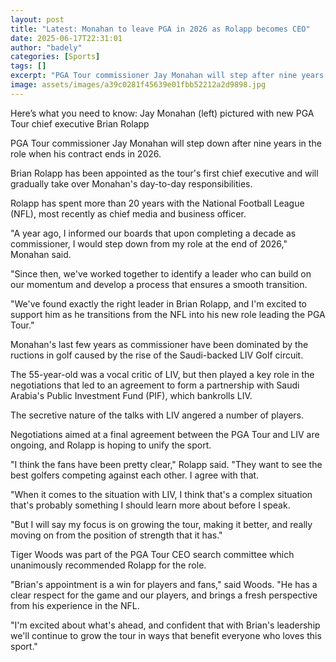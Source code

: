 ```yaml
---
layout: post
title: "Latest: Monahan to leave PGA in 2026 as Rolapp becomes CEO"
date: 2025-06-17T22:31:01
author: "badely"
categories: [Sports]
tags: []
excerpt: "PGA Tour commissioner Jay Monahan will step after nine years in the role when his contract runs out in 2026."
image: assets/images/a39c0281f45639e01fbb52212a2d9898.jpg
---
```


Here’s what you need to know: Jay Monahan (left) pictured with new PGA Tour chief executive Brian Rolapp

PGA Tour commissioner Jay Monahan will step down after nine years in the role when his contract ends in 2026.

Brian Rolapp has been appointed as the tour's first chief executive and will gradually take over Monahan's day-to-day responsibilities.

Rolapp has spent more than 20 years with the National Football League (NFL), most recently as chief media and business officer.

"A year ago, I informed our boards that upon completing a decade as commissioner, I would step down from my role at the end of 2026," Monahan said.

"Since then, we've worked together to identify a leader who can build on our momentum and develop a process that ensures a smooth transition.

"We've found exactly the right leader in Brian Rolapp, and I'm excited to support him as he transitions from the NFL into his new role leading the PGA Tour."

Monahan's last few years as commissioner have been dominated by the ructions in golf caused by the rise of the Saudi-backed LIV Golf circuit.

The 55-year-old was a vocal critic of LIV, but then played a key role in the negotiations that led to an agreement to form a partnership with Saudi Arabia's Public Investment Fund (PIF), which bankrolls LIV.

The secretive nature of the talks with LIV angered a number of players.

Negotiations aimed at a final agreement between the PGA Tour and LIV are ongoing, and Rolapp is hoping to unify the sport.

"I think the fans have been pretty clear," Rolapp said. "They want to see the best golfers competing against each other. I agree with that.

"When it comes to the situation with LIV, I think that's a complex situation that's probably something I should learn more about before I speak.

"But I will say my focus is on growing the tour, making it better, and really moving on from the position of strength that it has."

Tiger Woods was part of the PGA Tour CEO search committee which unanimously recommended Rolapp for the role.

"Brian's appointment is a win for players and fans," said Woods. "He has a clear respect for the game and our players, and brings a fresh perspective from his experience in the NFL.

"I'm excited about what's ahead, and confident that with Brian's leadership we'll continue to grow the tour in ways that benefit everyone who loves this sport."

